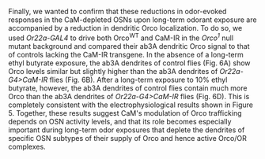 Finally, we wanted to confirm that these reductions in odor-evoked responses in the CaM-depleted OSNs upon long-term odorant exposure are accompanied by a reduction in dendritic Orco localization.
To do so, we used _Or22a-GAL4_ to drive both Orco<sup>WT</sup> and CaM-IR in the _Orco<sup>1</sup>_ null mutant background and compared their ab3A dendritic Orco signal to that of controls lacking the CaM-IR transgene.
In the absence of a long-term ethyl butyrate exposure, the ab3A dendrites of control flies (Fig. 6A) show Orco levels similar but slightly higher than the ab3A dendrites of _Or22a-G4>CaM-IR_ flies (Fig. 6B).
After a long-term exposure to 10% ethyl butyrate, however, the ab3A dendrites of control flies contain much more Orco than the ab3A dendrites of _Or22a-G4>CaM-IR_ flies (Fig. 6D).
This is completely consistent with the electrophysiological results shown in Figure 5.
Together, these results suggest CaM's modulation of Orco trafficking depends on OSN activity levels, and that its role becomes especially important during long-term odor exposures that deplete the dendrites of specific OSN subtypes of their supply of Orco and hence active Orco/OR complexes.